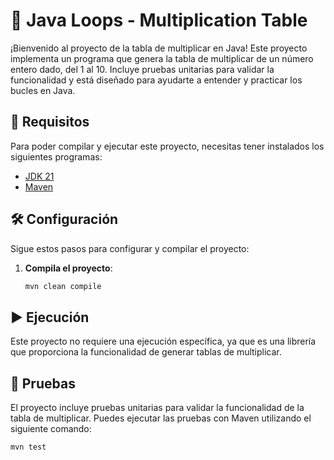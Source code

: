 # 🔢 Java Loops - Multiplication Table

¡Bienvenido al proyecto de la tabla de multiplicar en Java! Este proyecto implementa un programa que genera la tabla de multiplicar de un número entero dado, del 1 al 10. Incluye pruebas unitarias para validar la funcionalidad y está diseñado para ayudarte a entender y practicar los bucles en Java.

## 🚀 Requisitos

Para poder compilar y ejecutar este proyecto, necesitas tener instalados los siguientes programas:

- [JDK 21](https://www.oracle.com/java/technologies/javase/jdk21-archive-downloads.html)
- [Maven](https://maven.apache.org/)

## 🛠️ Configuración

Sigue estos pasos para configurar y compilar el proyecto:

1. **Compila el proyecto**:

    ```bash
    mvn clean compile
    ```

## ▶️ Ejecución

Este proyecto no requiere una ejecución específica, ya que es una librería que proporciona la funcionalidad de generar tablas de multiplicar.

## 🧪 Pruebas

El proyecto incluye pruebas unitarias para validar la funcionalidad de la tabla de multiplicar. Puedes ejecutar las pruebas con Maven utilizando el siguiente comando:

```bash
mvn test
